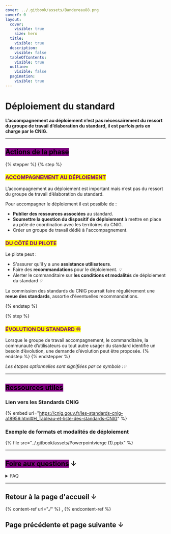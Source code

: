 ```yaml
---
cover: ../.gitbook/assets/Bandereau88.png
coverY: 0
layout:
  cover:
    visible: true
    size: hero
  title:
    visible: true
  description:
    visible: false
  tableOfContents:
    visible: true
  outline:
    visible: false
  pagination:
    visible: true
---
```


# Déploiement du standard

**L’accompagnement au déploiement n’est pas nécessairement du ressort du groupe de travail d’élaboration du standard, il est parfois pris en charge par le CNIG.**&#x20;

***



## <mark style="background-color:purple;">Actions de la phase</mark>



{% stepper %}
{% step %}
### <mark style="color:purple;">ACCOMPAGNEMENT AU DÉPLOIEMENT</mark>

L’accompagnement au déploiement est important mais n’est pas du ressort du groupe de travail d’élaboration du standard.&#x20;

Pour accompagner le déploiement il est possible de :&#x20;

* **Publier des ressources associées** au standard.
* **Soumettre la question du dispositif de déploiement** à mettre en place au pôle de coordination avec les territoires du CNIG.
* Créer un groupe de travail dédié à l'accompagnement.&#x20;

### <mark style="color:purple;">DU CÔTÉ DU PILOTE</mark>&#x20;

Le pilote peut :

* S'assurer qu'il y a une **assistance utilisateurs**.&#x20;
* Faire des **recommandations** pour le déploiement. _💡_
* Alerter le commanditaire sur **les conditions et modalités** de déploiement du standard  _💡_

La commission des standards du CNIG pourrait faire régulièrement une **revue des standards**, assortie d'éventuelles recommandations.


{% endstep %}

{% step %}
### <mark style="color:purple;">ÉVOLUTION DU STANDARD ♾️</mark>

Lorsque le groupe de travail accompagnement, le commanditaire, la communauté d’utilisateurs ou tout autre usager du standard identifie un besoin d’évolution, une demande d’évolution peut être proposée.
{% endstep %}
{% endstepper %}

_Les étapes optionnelles sont signifiées par ce symbole :💡_

***



## <mark style="background-color:purple;">Ressources utiles</mark>

### Lien vers les Standards CNIG

{% embed url="https://cnig.gouv.fr/les-standards-cnig-a18959.html#H_Tableau-et-liste-des-standards-CNIG" %}

### Exemple de formats et modalités de déploiement

{% file src="../.gitbook/assets/Powerpointvierge (1).pptx" %}

***



## <mark style="background-color:purple;">Foire aux questions</mark> ↓

<details>

<summary>FAQ </summary>

#### A qui dois-je m'adresser pour proposer ma demande d'évolution d'un standard ?  <a href="#comment-gerer-github" id="comment-gerer-github"></a>

xxxxxxxxx

#### Comment des standards peuvent-ils s'articuler entre eux ?  <a href="#comment-gerer-github" id="comment-gerer-github"></a>

xxxxxxxxx

</details>

***



## Retour à la page d'accueil ↓

{% content-ref url="./" %}
[.](./)
{% endcontent-ref %}

## Page précédente et page suivante ↓
